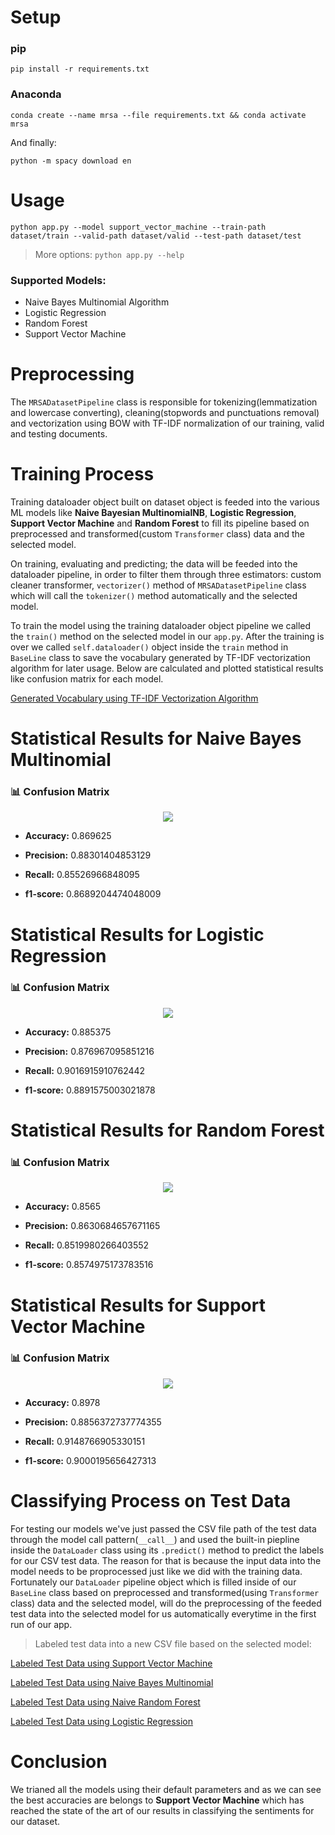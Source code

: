 # Setup

### pip
```pip install -r requirements.txt```

### Anaconda

```conda create --name mrsa --file requirements.txt && conda activate mrsa```

And finally:

```python -m spacy download en```

# Usage

```python app.py --model support_vector_machine --train-path dataset/train --valid-path dataset/valid --test-path dataset/test```

> More options: ```python app.py --help```

### Supported Models:

* Naive Bayes Multinomial Algorithm
* Logistic Regression 
* Random Forest
* Support Vector Machine

# Preprocessing

The `MRSADatasetPipeline` class is responsible for tokenizing(lemmatization and lowercase converting), cleaning(stopwords and punctuations removal) and vectorization using BOW with TF-IDF normalization of our training, valid and testing documents.

# Training Process

Training dataloader object built on dataset object is feeded into the various ML models like **Naive Bayesian MultinomialNB**, **Logistic Regression**, **Support Vector Machine** and **Random Forest** to fill its pipeline based on preprocessed and transformed(custom `Transformer` class) data and the selected model.

On training, evaluating and predicting; the data will be feeded into the dataloader pipeline, in order to filter them through three estimators: custom cleaner transformer, `vectorizer()` method of `MRSADatasetPipeline` class which will call the `tokenizer()` method automatically and the selected model.

To train the model using the training dataloader object pipeline we called the `train()` method on the selected model in our `app.py`. After the training is over we called `self.dataloader()` object inside the `train` method in `BaseLine` class to save the vocabulary generated by TF-IDF vectorization algorithm for later usage. Below are calculated and plotted statistical results like confusion matrix for each model.

[Generated Vocabulary using TF-IDF Vectorization Algorithm](https://github.com/wildonion/mrsa/tree/main/utils/vocabulary)

# Statistical Results for Naive Bayes Multinomial

### 📊 Confusion Matrix
<p align="center">
    <img src="https://github.com/wildonion/mrsa/blob/main/utils/cmat/MultinomialNB.png">
</p>

* **Accuracy:**  0.869625

* **Precision:** 0.88301404853129

* **Recall:** 0.85526966848095

* **f1-score:** 0.8689204474048009

# Statistical Results for Logistic Regression

### 📊 Confusion Matrix
<p align="center">
    <img src="https://github.com/wildonion/mrsa/blob/main/utils/cmat/LogisticRegression.png">
</p>

* **Accuracy:**  0.885375

* **Precision:** 0.876967095851216

* **Recall:** 0.9016915910762442

* **f1-score:** 0.8891575003021878

# Statistical Results for Random Forest

### 📊 Confusion Matrix
<p align="center">
    <img src="https://github.com/wildonion/mrsa/blob/main/utils/cmat/RandomForestClassifier.png">
</p>

* **Accuracy:** 0.8565

* **Precision:** 0.8630684657671165

* **Recall:** 0.8519980266403552

* **f1-score:** 0.8574975173783516

# Statistical Results for Support Vector Machine

### 📊 Confusion Matrix
<p align="center">
    <img src="https://github.com/wildonion/mrsa/blob/main/utils/cmat/SVC.png">
</p>

* **Accuracy:** 0.8978

* **Precision:** 0.8856372737774355

* **Recall:** 0.9148766905330151

* **f1-score:** 0.9000195656427313

# Classifying Process on Test Data

For testing our models we've just passed the CSV file path of the test data through the model call pattern(`__call__`) and used the built-in piepline inside the `DataLoader` class using its `.predict()` method to predict the labels for our CSV test data. The reason for that is because the input data into the model needs to be proprocessed just like we did with the training data. Fortunately our `DataLoader` pipeline object which is filled inside of our `BaseLine` class based on preprocessed and transformed(using `Transformer` class) data and the selected model, will do the preprocessing of the feeded test data into the selected model for us automatically everytime in the first run of our app.

 > Labeled test data into a new CSV file based on the selected model:

[Labeled Test Data using Support Vector Machine](https://github.com/wildonion/mrsa/blob/main/utils/labeled/SVC.csv)

[Labeled Test Data using Naive Bayes Multinomial](https://github.com/wildonion/mrsa/blob/main/utils/labeled/MultinomialNB.csv)

[Labeled Test Data using Naive Random Forest](https://github.com/wildonion/mrsa/blob/main/utils/labeled/RandomForestClassifier.csv)

[Labeled Test Data using Logistic Regression](https://github.com/wildonion/mrsa/blob/main/utils/labeled/LogisticRegression.csv)

# Conclusion

We trianed all the models using their default parameters and as we can see the best accuracies are belongs to **Support Vector Machine** which has reached the state of the art of our results in classifying the sentiments for our dataset.
